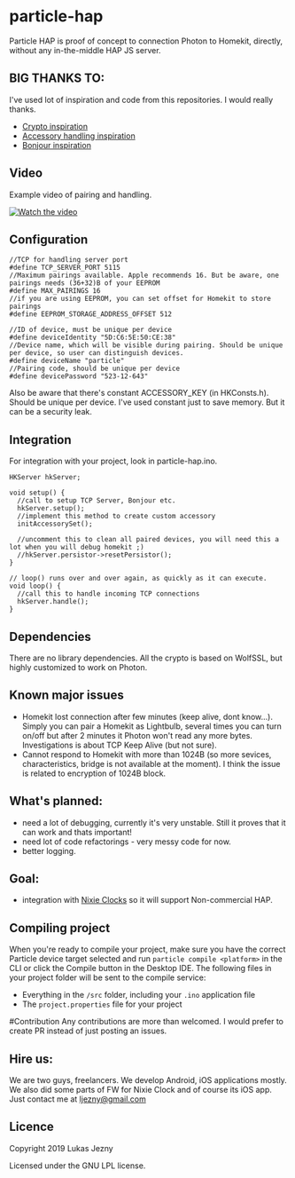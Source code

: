 # particle-hap

Particle HAP is proof of concept to connection Photon to Homekit, directly, without any in-the-middle HAP JS server.

## BIG THANKS TO:
I've used lot of inspiration and code from this repositories. I would really thanks.

- [Crypto inspiration](https://github.com/maximkulkin/esp-homekit-demo)
- [Accessory handling inspiration](https://github.com/etwmc/Personal-HomeKit-HAP)
- [Bonjour inspiration](https://github.com/moflo/homekit-particle)

## Video

Example video of pairing and handling.

[![Watch the video](https://img.youtube.com/vi/jLw-PZ73Wlw/hqdefault.jpg)](https://youtu.be/jLw-PZ73Wlw)

## Configuration

```
//TCP for handling server port
#define TCP_SERVER_PORT 5115
//Maximum pairings available. Apple recommends 16. But be aware, one pairings needs (36+32)B of your EEPROM
#define MAX_PAIRINGS 16
//if you are using EEPROM, you can set offset for Homekit to store pairings
#define EEPROM_STORAGE_ADDRESS_OFFSET 512

//ID of device, must be unique per device
#define deviceIdentity "5D:C6:5E:50:CE:38"
//Device name, which will be visible during pairing. Should be unique per device, so user can distinguish devices.
#define deviceName "particle"
//Pairing code, should be unique per device
#define devicePassword "523-12-643"
```

Also be aware that there's constant ACCESSORY_KEY (in HKConsts.h). Should be unique per device. I've used constant just to save memory. But it can be a security leak.

## Integration
For integration with your project, look in particle-hap.ino.

```
HKServer hkServer;

void setup() {
  //call to setup TCP Server, Bonjour etc.
  hkServer.setup();
  //implement this method to create custom accessory
  initAccessorySet();

  //uncomment this to clean all paired devices, you will need this a lot when you will debug homekit ;)
  //hkServer.persistor->resetPersistor();
}

// loop() runs over and over again, as quickly as it can execute.
void loop() {
  //call this to handle incoming TCP connections
  hkServer.handle();
}

```

## Dependencies
There are no library dependencies. All the crypto is based on WolfSSL, but highly customized to work on Photon.

## Known major issues
- Homekit lost connection after few minutes (keep alive, dont know...). Simply you can pair a Homekit as Lightbulb, several times you can turn on/off but after 2 minutes it Photon won't read any more bytes. Investigations is about TCP Keep Alive (but not sure).
- Cannot respond to Homekit with more than 1024B (so more sevices, characteristics, bridge is not available at the moment). I think the issue is related to encryption of 1024B block.

## What's planned:
- need a lot of debugging, currently it's very unstable. Still it proves that it can work and thats important!
- need lot of code refactorings - very messy code for now.
- better logging.

## Goal:
- integration with [Nixie Clocks](https://www.daliborfarny.com) so it will support Non-commercial HAP.

## Compiling project
When you're ready to compile your project, make sure you have the correct Particle device target selected and run `particle compile <platform>` in the CLI or click the Compile button in the Desktop IDE. The following files in your project folder will be sent to the compile service:

- Everything in the `/src` folder, including your `.ino` application file
- The `project.properties` file for your project

#Contribution
Any contributions are more than welcomed. I would prefer to create PR instead of just posting an issues.

## Hire us:
We are two guys, freelancers. We develop Android, iOS applications mostly. We also did some parts of FW for Nixie Clock and of course its iOS app.
Just contact me at [ljezny@gmail.com](mailto:ljezny@gmail.com)

## Licence
Copyright 2019 Lukas Jezny

Licensed under the GNU LPL license.

